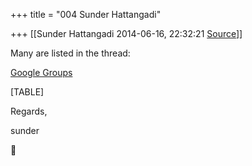 +++
title = "004 Sunder Hattangadi"

+++
[[Sunder Hattangadi	2014-06-16, 22:32:21 [Source](https://groups.google.com/g/samskrita/c/AVCdJ7BqzSE)]]



Many are listed in the thread:

  

[Google Groups](https://groups.google.com/forum/#!topic/samskrita/zuLcO2SeSw4)

[TABLE]

  

  

Regards,

  

sunder



